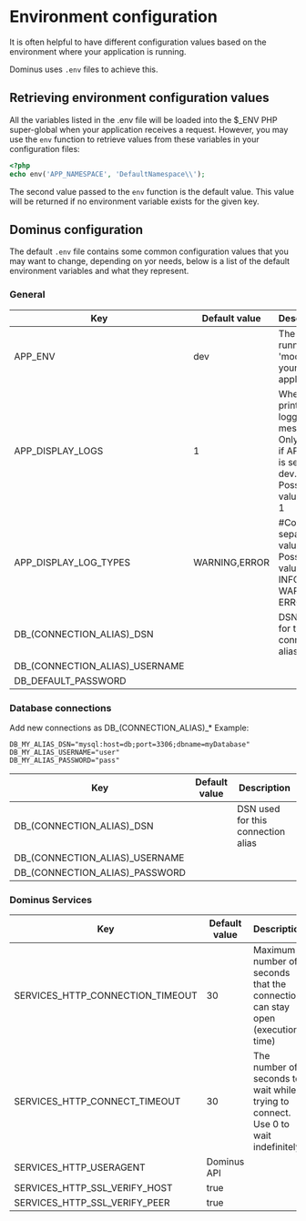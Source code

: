 # Environment configuration

It is often helpful to have different configuration values based on the environment where your application is running. 

Dominus uses `.env` files to achieve this.

## Retrieving environment configuration values

All the variables listed in the .env file will be loaded into the $_ENV PHP super-global when your application receives a request. However, you may use the `env` function to retrieve values from these variables in your configuration files:

``` php
<?php
echo env('APP_NAMESPACE', 'DefaultNamespace\\');
```

The second value passed to the `env` function is the default value. This value will be returned if no environment variable exists for the given key.


## Dominus configuration

The default `.env` file contains some common configuration values that you may want to change, depending on yor needs, below is a list of the default environment variables and what they represent.

### General

| Key                            | Default value | Description                                                                                    |
|--------------------------------|---------------|------------------------------------------------------------------------------------------------|
| APP_ENV                        | dev           | The current running 'mode' of your application.                                                |
| APP_DISPLAY_LOGS               | 1             | Whether to print logged messages. Only works if APP_ENV is set to dev. Possible values: 0 or 1 |
| APP_DISPLAY_LOG_TYPES          | WARNING,ERROR | #Comma separated values. Possible values: INFO, WARNING, ERROR                                 |
| DB_(CONNECTION_ALIAS)_DSN      |               | DSN used for this connection alias                                                             |
| DB_(CONNECTION_ALIAS)_USERNAME |               |                                                                                                |
| DB_DEFAULT_PASSWORD            |               |                                                                                                |

### Database connections

Add new connections as DB_(CONNECTION_ALIAS)_*
Example:
```
DB_MY_ALIAS_DSN="mysql:host=db;port=3306;dbname=myDatabase"
DB_MY_ALIAS_USERNAME="user"
DB_MY_ALIAS_PASSWORD="pass"
```

| Key                            | Default value | Description                        |
|--------------------------------|---------------|------------------------------------|
| DB_(CONNECTION_ALIAS)_DSN      |               | DSN used for this connection alias |
| DB_(CONNECTION_ALIAS)_USERNAME |               |                                    |
| DB_(CONNECTION_ALIAS)_PASSWORD |               |                                    |

### Dominus Services

| Key                              | Default value | Description                                                                        |
|----------------------------------|---------------|------------------------------------------------------------------------------------|
| SERVICES_HTTP_CONNECTION_TIMEOUT | 30            | Maximum number of seconds that the connection can stay open (execution time)       |
| SERVICES_HTTP_CONNECT_TIMEOUT    | 30            | The number of seconds to wait while trying to connect. Use 0 to wait indefinitely. |
| SERVICES_HTTP_USERAGENT          | Dominus API   |                                                                                    |
| SERVICES_HTTP_SSL_VERIFY_HOST    | true          |                                                                                    |
| SERVICES_HTTP_SSL_VERIFY_PEER    | true          |                                                                                    |
